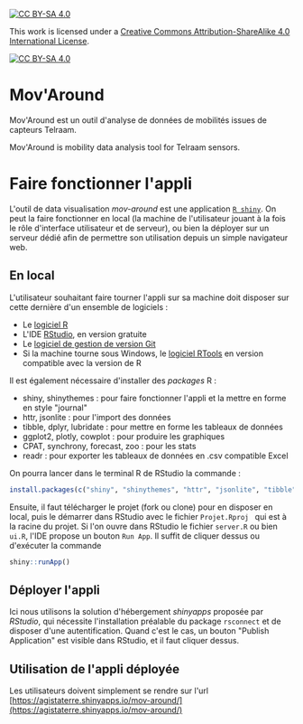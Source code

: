 [![CC BY-SA 4.0][cc-by-sa-shield]][cc-by-sa]

This work is licensed under a
[Creative Commons Attribution-ShareAlike 4.0 International License][cc-by-sa].

[![CC BY-SA 4.0][cc-by-sa-image]][cc-by-sa]

[cc-by-sa]: http://creativecommons.org/licenses/by-sa/4.0/
[cc-by-sa-image]: https://licensebuttons.net/l/by-sa/4.0/88x31.png
[cc-by-sa-shield]: https://img.shields.io/badge/License-CC%20BY--SA%204.0-lightgrey.svg

# Mov'Around

Mov'Around est un outil d'analyse de données de mobilités issues de capteurs Telraam.

Mov'Around is mobility data analysis tool for Telraam sensors.

# Faire fonctionner l'appli

L'outil de data visualisation *mov-around* est une application [`R shiny`](https://shiny.rstudio.com/). On peut la faire fonctionner en local (la machine de l'utilisateur jouant à la fois le rôle d'interface utilisateur et de serveur), ou bien la déployer sur un serveur dédié afin de permettre son utilisation depuis un simple navigateur web.

## En local

L'utilisateur souhaitant faire tourner l'appli sur sa machine doit disposer sur cette dernière d'un ensemble de logiciels :

- Le [logiciel R](https://cran.r-project.org/bin/windows/base/)
- L'IDE [RStudio](https://posit.co/download/rstudio-desktop/), en version gratuite
- Le [logiciel de gestion de version Git](https://git-scm.com/downloads)
- Si la machine tourne sous Windows, le [logiciel RTools](https://cran.r-project.org/bin/windows/Rtools/) en version compatible avec la version de R

Il est également nécessaire d'installer des *packages* R :


- shiny, shinythemes : pour faire fonctionner l'appli et la mettre en forme en style "journal"
- httr, jsonlite : pour l'import des données
- tibble, dplyr, lubridate : pour mettre en forme les tableaux de données
- ggplot2, plotly, cowplot : pour produire les graphiques
- CPAT, synchrony, forecast, zoo : pour les stats
- readr : pour exporter les tableaux de données en .csv compatible Excel

On pourra lancer dans le terminal R de RStudio la commande :

```R
install.packages(c("shiny", "shinythemes", "httr", "jsonlite", "tibble", "dplyr", "lubridate", "ggplot2", "plotly", "cowplot", "CPAT", "synchrony", "forecast", "zoo", "readr"))
```

Ensuite, il faut télécharger le projet (fork ou clone) pour en disposer en local, puis le démarrer dans RStudio avec le fichier 
`Projet.Rproj ` qui est à la racine du projet. Si l'on ouvre dans RStudio le fichier `server.R` ou bien `ui.R`, l'IDE propose un bouton `Run App`. Il suffit de cliquer dessus ou d'exécuter la commande

```R
shiny::runApp()
```

## Déployer l'appli

Ici nous utilisons la solution d'hébergement *shinyapps* proposée par *RStudio*, qui nécessite l'installation préalable du package `rsconnect` et de disposer d'une autentification. Quand c'est le cas, un bouton "Publish Application" est visible dans RStudio, et il faut cliquer dessus.

## Utilisation de l'appli déployée

Les utilisateurs doivent simplement se rendre sur l'url [https://agistaterre.shinyapps.io/mov-around/](https://agistaterre.shinyapps.io/mov-around/)


